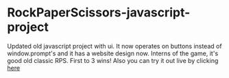 # RockPaperScissors-javascript-project

Updated old javascript project with ui. It now operates on buttons instead of window.prompt's and it has a website design now. Interns of the game, it's good old classic RPS. First to 3 wins! Also you can try it out live by clicking [here](https://emredogu.github.io/RockPaperScissors-javascript-project/) 
